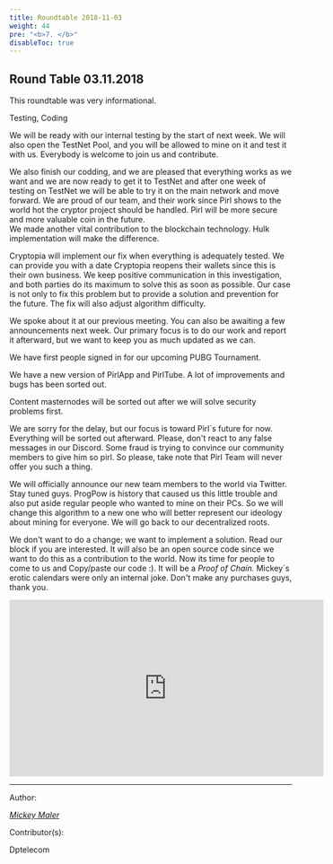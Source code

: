 ```yaml
---
title: Roundtable 2018-11-03
weight: 44
pre: "<b>7. </b>"
disableToc: true
---
```


## Round Table 03.11.2018

This roundtable was very informational.

Testing, Coding


We will be ready with our internal testing by the start of next week. 
We will also open the TestNet Pool, and you will be allowed to mine on it and test it with us. 
Everybody is welcome to join us and contribute.


We also finish our codding, and we are pleased that everything works as we want and we are now ready to get it to TestNet and after one week of testing on TestNet we will be able to try it on the main network and move forward.
We are proud of our team, and their work since Pirl shows to the world hot the cryptor project should be handled.
Pirl will be more secure and more valuable coin in the future.  
We made another vital contribution to the blockchain technology. 
Hulk implementation will make the difference.


Cryptopia will implement our fix when everything is adequately tested.
We can provide you with a date Cryptopia reopens their wallets since this is their own business. 
We keep positive communication in this investigation, and both parties do its maximum to solve this as soon as possible.
Our case is not only to fix this problem but to provide a solution and prevention for the future.
The fix will also adjust algorithm difficulty. 


We spoke about it at our previous meeting.
You can also be awaiting a few announcements next week. 
Our primary focus is to do our work and report it afterward, but we want to keep you as much updated as we can.


We have first people signed in for our upcoming PUBG Tournament.


We have a new version of PirlApp and PirlTube. A lot of improvements and bugs has been sorted out.


Content masternodes will be sorted out after we will solve security problems first. 


We are sorry for the delay, but our focus is toward Pirl`s future for now. Everything will be sorted out afterward.
Please, don't react to any false messages in our Discord. 
Some fraud is trying to convince our community members to give him so pirl. So please, take note that Pirl Team will never offer you such a thing.


We will officially announce our new team members to the world via Twitter. Stay tuned guys.
ProgPow is history that caused us this little trouble and also put aside regular people who wanted to mine on their PCs. 
So we will change this algorithm to a new one who will better represent our ideology about mining for everyone. 
We will go back to our decentralized roots.


We don't want to do a change; 
we want to implement a solution. Read our block if you are interested. 
It will also be an open source code since we want to do this as a contribution to the world. 
Now its time for people to come to us and Copy/paste our code :). 
It will be a *Proof of Chain.*
Mickey`s erotic calendars were only an internal joke. 
Don't make any purchases guys, 
thank you.



<iframe width="560" height="315" src="https://www.youtube.com/embed/ljwgwJ6zKTc" frameborder="0" allow="accelerometer; autoplay; encrypted-media; gyroscope; picture-in-picture" allowfullscreen></iframe>




---
Author:


_[Mickey Maler](https://twitter.com/MickeyMaler)_


Contributor(s):


Dptelecom

